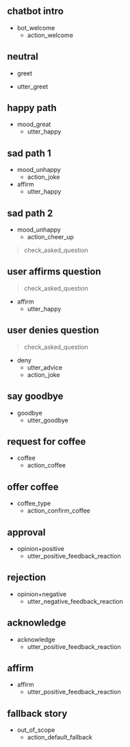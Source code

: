 ## chatbot intro
* bot_welcome
  - action_welcome

## neutral
* greet
- utter_greet

## happy path
* mood_great
  - utter_happy

## sad path 1
* mood_unhappy
  - action_joke
* affirm
  - utter_happy

## sad path 2
* mood_unhappy
  - action_cheer_up
> check_asked_question

## user affirms question
> check_asked_question
* affirm
  - utter_happy

## user denies question
> check_asked_question
* deny
  - utter_advice
  - action_joke

## say goodbye
* goodbye
  - utter_goodbye

## request for coffee
* coffee
  - action_coffee

## offer coffee
* coffee_type
  - action_confirm_coffee

## approval
* opinion+positive
  - utter_positive_feedback_reaction  

## rejection
* opinion+negative
  - utter_negative_feedback_reaction  

## acknowledge
* acknowledge
  - utter_positive_feedback_reaction

## affirm
* affirm
  - utter_positive_feedback_reaction

## fallback story
* out_of_scope
  - action_default_fallback

